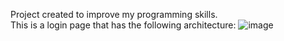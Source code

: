 Project created to improve my programming skills.<br>
This is a login page that has the following architecture:
![image](https://github.com/user-attachments/assets/68c52c9a-c838-41ab-b383-caec99a3dd6e)
